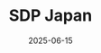 ---  
layout: startup_page  
title: "SDP Japan"  
id: "sdpjapan.com"  
permalink: "/sdpjapansdpjapan.com06152025/"  
website: "https://www.sdp-japan.com/"  
funding_round: "Series D"  
funding_amount: "$31M"  
investors: "Japan Post Investment, Eight Roads Ventures Japan, Globis Capital Partners, T&D Innovation Fund / Spiral Innovation Partners, Sumitomo Mitsui Trust Bank Japan Co-Invest No. 4 Fund / Sumitomo Mitsui Trust Investment, Toda Corporation"  
about: "SDP Japan is a healthcare startup focused on redefining the surgical care model in Japan by building integrated platforms. They support the development of specialty surgical institutions, primarily in orthopedics and cardiovascular, offering services like patient acquisition and administrative support. Their mission is to deliver joy and inspiration through advanced surgical care by supporting the nationwide expansion of surgery-focused medical institutions."  
markets: "Healthtech, B2B, Health Care, Pharmaceutical, Sales"  
hq: "Tokyo, Japan"  
founded_year: "2014"  
linkedin: ""  
twitter: ""  
instagram: ""  
facebook: ""  
crunchbase: "https://www.crunchbase.com/organization/sdp-japan"  
pitchbook: "https://pitchbook.com/profiles/company/230411-26"  

date_display: "15-Jun-2025"  
date: "2025-06-15"

# SEO Optimization  
meta_title: "SDP Japan - Series D Funding ($31M)"  
meta_description: "SDP Japan, SDP Japan is a healthcare startup focused on redefining the surgical care model in Japan by building integrated platforms. They support the developmen..."  
meta_keywords: "SDP Japan, Healthtech, B2B, Health Care, Pharmaceutical, Sales, Series D funding"  
canonical_url: "https://startup.projectstartups.com/sdpjapansdpjapan.com06152025/"  
---